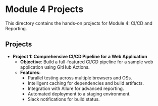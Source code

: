# Module 4 Projects

This directory contains the hands-on projects for Module 4: CI/CD and Reporting.

## Projects

-   **Project 1: Comprehensive CI/CD Pipeline for a Web Application**
    -   **Objective**: Build a full-featured CI/CD pipeline for a sample web application using GitHub Actions.
    -   **Features**:
        -   Parallel testing across multiple browsers and OSs.
        -   Intelligent caching for dependencies and build artifacts.
        -   Integration with Allure for advanced reporting.
        -   Automated deployment to a staging environment.
        -   Slack notifications for build status.